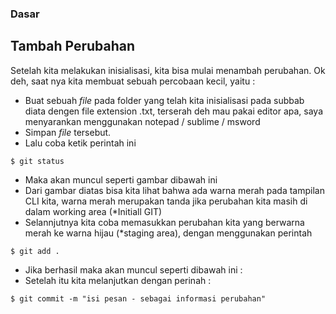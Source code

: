 ### Dasar

## Tambah Perubahan

Setelah kita melakukan inisialisasi, kita bisa mulai menambah perubahan. Ok deh, saat nya kita membuat sebuah percobaan kecil, yaitu :
- Buat sebuah _file_ pada folder yang telah kita inisialisasi pada subbab diata dengen file extension .txt, terserah deh mau pakai editor apa, saya menyarankan menggunakan notepad / sublime / msword
- Simpan _file_ tersebut.
- Lalu coba ketik perintah ini
````
$ git status
````
- Maka akan muncul seperti gambar dibawah ini
- Dari gambar diatas bisa kita lihat bahwa ada warna merah pada tampilan CLI kita, warna merah merupakan tanda jika perubahan kita masih di dalam working area (*Initiall GIT)
- Selannjutnya kita coba memasukkan perubahan kita yang berwarna merah ke warna hijau (*staging area), dengan menggunakan perintah 
````
$ git add .
````
- Jika berhasil maka akan muncul seperti dibawah ini :
- Setelah itu kita melanjutkan dengan perinah :
````
$ git commit -m "isi pesan - sebagai informasi perubahan"
````

